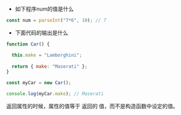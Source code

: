 - 如下程序num的值是什么

```js
const num = parseInt("7*6", 10); // 7
```

- 下面代码的输出是什么

```js
function Car() {

  this.make = "Lamborghini";
  
  return { make: "Maserati" };
}

const myCar = new Car();

console.log(myCar.make); // Maserati
```

返回属性的时候，属性的值等于 返回的 值，而不是构造函数中设定的值。